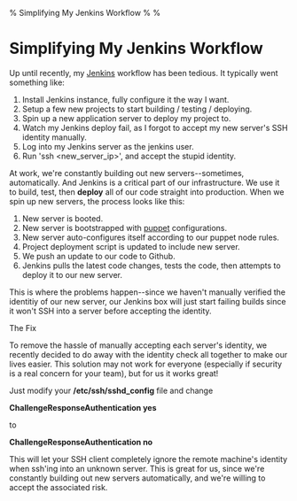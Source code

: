 % Simplifying My Jenkins Workflow
%
%

Simplifying My Jenkins Workflow
===============================

Up until recently, my [Jenkins](http://jenkins-ci.org/ "Jenkins")
workflow has been tedious. It typically went something like:

1.  Install Jenkins instance, fully configure it the way I want.
2.  Setup a few new projects to start building / testing / deploying.
3.  Spin up a new application server to deploy my project to.
4.  Watch my Jenkins deploy fail, as I forgot to accept my new server's
    SSH identity manually.
5.  Log into my Jenkins server as the jenkins user.
6.  Run 'ssh \<new\_server\_ip\>', and accept the stupid identity.

At work, we're constantly building out new servers--sometimes,
automatically. And Jenkins is a critical part of our infrastructure. We
use it to build, test, then **deploy** all of our code straight into
production. When we spin up new servers, the process looks like this:

1.  New server is booted.
2.  New server is bootstrapped with
    [puppet](http://www.puppetlabs.com/ "puppet") configurations.
3.  New server auto-configures itself according to our puppet node
    rules.
4.  Project deployment script is updated to include new server.
5.  We push an update to our code to Github.
6.  Jenkins pulls the latest code changes, tests the code, then attempts
    to deploy it to our new server.

This is where the problems happen--since we haven't manually verified
the identitiy of our new server, our Jenkins box will just start failing
builds since it won't SSH into a server before accepting the identity.

The Fix

To remove the hassle of manually accepting each server's identity, we
recently decided to do away with the identity check all together to make
our lives easier. This solution may not work for everyone (especially if
security is a real concern for your team), but for us it works great!

Just modify your **/etc/ssh/sshd\_config** file and change

**ChallengeResponseAuthentication yes**

to

**ChallengeResponseAuthentication no**

This will let your SSH client completely ignore the remote machine's
identity when ssh'ing into an unknown server. This is great for us,
since we're constantly building out new servers automatically, and we're
willing to accept the associated risk.
